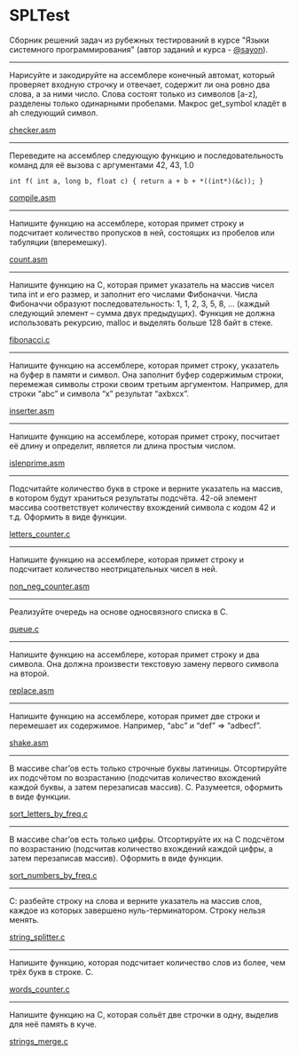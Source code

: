 # SPLTest
Сборник решений задач из рубежных тестирований в курсе "Языки системного программирования" (автор заданий и курса - [@sayon](https://github.com/sayon/)).

-------
Нарисуйте и закодируйте на ассемблере конечный автомат, который проверяет входную строчку и отвечает, содержит ли она ровно два слова, а за ними число. Слова состоят только из символов [a-z], разделены только одинарными пробелами. Макрос get_symbol кладёт в ah следующий символ.

[checker.asm](https://github.com/kirmanak/SPLTest/blob/master/checker.asm)

-------
Переведите на ассемблер следующую функцию и последовательность команд для её вызова с аргументами 42, 43, 1.0 

```
int f( int a, long b, float c) { return a + b + *((int*)(&c)); }
```

[compile.asm](https://github.com/kirmanak/SPLTest/blob/master/compile.asm)

-------
Напишите функцию на ассемблере, которая примет строку и подсчитает количество пропусков в ней, состоящих из пробелов или табуляции (вперемешку).

[count.asm](https://github.com/kirmanak/SPLTest/blob/master/count.asm)

-------
 Напишите функцию на C, которая примет указатель на массив чисел типа int и его размер, и заполнит его числами Фибоначчи. Числа Фибоначчи образуют последовательность: 1, 1, 2, 3, 5, 8, ... (каждый следующий элемент – сумма двух предыдущих). Функция не должна использовать рекурсию, malloc и выделять больше 128 байт в стеке.

[fibonacci.c](https://github.com/kirmanak/SPLTest/blob/master/fibonacci.c)

-------
Напишите функцию на ассемблере, которая примет строку, указатель на буфер в памяти и символ. Она заполнит буфер содержимым строки, перемежая символы строки своим третьим аргументом. Например, для строки “abc” и символа “x” результат “axbxcx”.

[inserter.asm](https://github.com/kirmanak/SPLTest/blob/master/inserter.asm)

-------
Напишите функцию на ассемблере, которая примет строку, посчитает её длину и определит, является ли длина простым числом.

[islenprime.asm](https://github.com/kirmanak/SPLTest/blob/master/islenprime.asm)

-------
Подсчитайте количество букв в строке и верните указатель на массив, в котором будут храниться результаты подсчёта. 42-ой элемент массива соответствует количеству вхождений символа с кодом 42 и т.д. Оформить в виде функции. 

[letters_counter.c](https://github.com/kirmanak/SPLTest/blob/master/letters_counter.c)

-------
Напишите функцию на ассемблере, которая примет строку и подсчитает количество неотрицательных чисел в ней.

[non_neg_counter.asm](https://github.com/kirmanak/SPLTest/blob/master/non_neg_counter.asm)


-------
Реализуйте очередь на основе односвязного списка в C.

[queue.c](https://github.com/kirmanak/SPLTest/blob/master/queue.c)

-------
Напишите функцию на ассемблере, которая примет строку и два символа. Она должна произвести текстовую замену первого символа на второй.

[replace.asm](https://github.com/kirmanak/SPLTest/blob/master/replace.asm)

-------
Напишите функцию на ассемблере, которая примет две строки и перемешает их содержимое. Например, “abc” и “def” => “adbecf”.

[shake.asm](https://github.com/kirmanak/SPLTest/blob/master/shake.asm)

-------
В массиве char’ов есть только строчные буквы латиницы. Отсортируйте их подсчётом по возрастанию (подсчитав количество вхождений каждой буквы, а затем перезаписав массив). C. Разумеется, оформить в виде функции.

[sort_letters_by_freq.c](https://github.com/kirmanak/SPLTest/blob/master/sort_letters_by_freq.c)

-------
В массиве char’ов есть только цифры. Отсортируйте их на C подсчётом по возрастанию (подсчитав количество вхождений каждой цифры, а затем перезаписав массив). Оформить в виде функции.

[sort_numbers_by_freq.c](https://github.com/kirmanak/SPLTest/blob/master/sort_numbers_by_freq.c)

-------
С: разбейте строку на слова и верните указатель на массив слов, каждое из которых завершено нуль-терминатором. Строку нельзя менять.

[string_splitter.c](https://github.com/kirmanak/SPLTest/blob/master/string_splitter.c)

-------
Напишите функцию, которая подсчитает количество слов из более, чем трёх букв в строке. C.

[words_counter.c](https://github.com/kirmanak/SPLTest/blob/master/words_counter.c)

-------
Напишите функцию на С, которая сольёт две строчки в одну, выделив для неё память в куче.

[strings_merge.c](https://github.com/kirmanak/SPLTest/blob/master/strings_merge.c)

